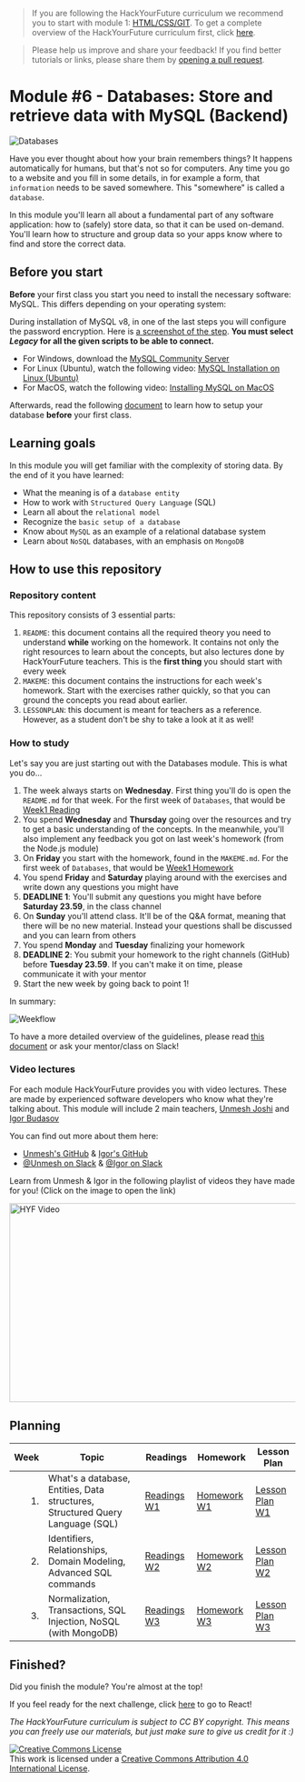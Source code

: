 > If you are following the HackYourFuture curriculum we recommend you to start with module 1: [HTML/CSS/GIT](https://github.com/HackYourFuture/HTML-CSS). To get a complete overview of the HackYourFuture curriculum first, click [here](https://github.com/HackYourFuture/curriculum).

> Please help us improve and share your feedback! If you find better tutorials or links, please share them by [opening a pull request](https://github.com/HackYourFuture/JavaScript1/pulls).

# Module #6 - Databases: Store and retrieve data with MySQL (Backend)

![Databases](./assets/databases.png)

Have you ever thought about how your brain remembers things? It happens automatically for humans, but that's not so for computers. Any time you go to a website and you fill in some details, in for example a form, that `information` needs to be saved somewhere. This "somewhere" is called a `database`.

In this module you'll learn all about a fundamental part of any software application: how to (safely) store data, so that it can be used on-demand. You'll learn how to structure and group data so your apps know where to find and store the correct data.

## Before you start

**Before** your first class you start you need to install the necessary software: MySQL. This differs depending on your operating system:

During installation of MySQL v8, in one of the last steps you will configure the password encryption.
Here is [a screenshot of the step](https://i.stack.imgur.com/nFnWV.jpg).
**You must select _Legacy_ for all the given scripts to be able to connect.**

- For Windows, download the [MySQL Community Server](https://dev.mysql.com/downloads/mysql/)
- For Linux (Ubuntu), watch the following video: [MySQL Installation on Linux (Ubuntu)](https://www.youtube.com/watch?v=Y_LibBhOGOY)
- For MacOS, watch the following video: [Installing MySQL on MacOS](https://www.youtube.com/watch?v=HxCXyxFEA0s)

Afterwards, read the following [document](./setup-db.md) to learn how to setup your database **before** your first class.

## Learning goals

In this module you will get familiar with the complexity of storing data. By the end of it you have learned:

- What the meaning is of a `database entity`
- How to work with `Structured Query Language` (SQL)
- Learn all about the `relational model`
- Recognize the `basic setup of a database`
- Know about `MySQL` as an example of a relational database system
- Learn about `NoSQL` databases, with an emphasis on `MongoDB`

## How to use this repository

### Repository content

This repository consists of 3 essential parts:

1. `README`: this document contains all the required theory you need to understand **while** working on the homework. It contains not only the right resources to learn about the concepts, but also lectures done by HackYourFuture teachers. This is the **first thing** you should start with every week
2. `MAKEME`: this document contains the instructions for each week's homework. Start with the exercises rather quickly, so that you can ground the concepts you read about earlier.
3. `LESSONPLAN`: this document is meant for teachers as a reference. However, as a student don't be shy to take a look at it as well!

### How to study

Let's say you are just starting out with the Databases module. This is what you do...

1. The week always starts on **Wednesday**. First thing you'll do is open the `README.md` for that week. For the first week of `Databases`, that would be [Week1 Reading](/Week1/README.md)
2. You spend **Wednesday** and **Thursday** going over the resources and try to get a basic understanding of the concepts. In the meanwhile, you'll also implement any feedback you got on last week's homework (from the Node.js module)
3. On **Friday** you start with the homework, found in the `MAKEME.md`. For the first week of `Databases`, that would be [Week1 Homework](/Week1/MAKEME.md)
4. You spend **Friday** and **Saturday** playing around with the exercises and write down any questions you might have
5. **DEADLINE 1**: You'll submit any questions you might have before **Saturday 23.59**, in the class channel
6. On **Sunday** you'll attend class. It'll be of the Q&A format, meaning that there will be no new material. Instead your questions shall be discussed and you can learn from others
7. You spend **Monday** and **Tuesday** finalizing your homework
8. **DEADLINE 2**: You submit your homework to the right channels (GitHub) before **Tuesday 23.59**. If you can't make it on time, please communicate it with your mentor
9. Start the new week by going back to point 1!

In summary:

![Weekflow](assets/weekflow.png)

To have a more detailed overview of the guidelines, please read [this document](https://docs.google.com/document/d/1JUaEbxMQTyljAPFsWIbbLwwvvIXZ0VCHmCCN8RaeVIc/edit?usp=sharing) or ask your mentor/class on Slack!

### Video lectures

For each module HackYourFuture provides you with video lectures. These are made by experienced software developers who know what they're talking about. This module will include 2 main teachers, [Unmesh Joshi](https://hackyourfuture.slack.com/team/U2JJ624UE) and [Igor Budasov](https://hackyourfuture.slack.com/team/UH2T65P5X)

You can find out more about them here:

- [Unmesh's GitHub](https://github.com/unmeshvrije) & [Igor's GitHub](https://github.com/ibudasov)
- [@Unmesh on Slack](https://hackyourfuture.slack.com/team/U2JJ624UE) & [@Igor on Slack](https://hackyourfuture.slack.com/team/UH2T65P5X)

Learn from Unmesh & Igor in the following playlist of videos they have made for you! (Click on the image to open the link)

<a href="https://www.youtube.com/playlist?list=PLVYDhqbgYpYVq-rHFB1x2-P7esnWotCB7" target="_blank"><img src="./assets/playlist-thumbnail.png" width="600" height="350" alt="HYF Video" /></a>

## Planning

| Week | Topic                                                                         | Readings                       | Homework                       | Lesson Plan                           |
| ---: | ----------------------------------------------------------------------------- | ------------------------------ | ------------------------------ | ------------------------------------- |
|   1. | What's a database, Entities, Data structures, Structured Query Language (SQL) | [Readings W1](Week1/README.md) | [Homework W1](Week1/MAKEME.md) | [Lesson Plan W1](Week1/LESSONPLAN.md) |
|   2. | Identifiers, Relationships, Domain Modeling, Advanced SQL commands            | [Readings W2](Week2/README.md) | [Homework W2](Week2/MAKEME.md) | [Lesson Plan W2](Week2/LESSONPLAN.md) |
|   3. | Normalization, Transactions, SQL Injection, NoSQL (with MongoDB)              | [Readings W3](Week3/README.md) | [Homework W3](Week3/MAKEME.md) | [Lesson Plan W3](Week3/LESSONPLAN.md) |

## Finished?

Did you finish the module? You're almost at the top!

If you feel ready for the next challenge, click [here](https://www.github.com/HackYourFuture/react) to go to React!

_The HackYourFuture curriculum is subject to CC BY copyright. This means you can freely use our materials, but just make sure to give us credit for it :)_

<a rel="license" href="http://creativecommons.org/licenses/by/4.0/"><img alt="Creative Commons License" style="border-width:0" src="https://i.creativecommons.org/l/by/4.0/88x31.png" /></a><br />This work is licensed under a <a rel="license" href="http://creativecommons.org/licenses/by/4.0/">Creative Commons Attribution 4.0 International License</a>.
